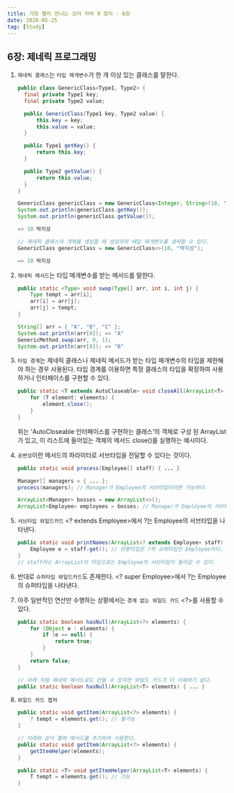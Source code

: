 ```yaml
---
title: 가장 빨리 만나는 코어 자바 9 정리 - 6장
date: 2020-05-25
tag: [Study]
---
```


## 6장: 제네릭 프로그래밍

1. `제네릭 클래스`는 `타입 매개변수`가 한 개 이상 있는 클래스를 말한다.

    ```java
    public class GenericClass<Type1, Type2> {
      final private Type1 key;
      final private Type2 value;

      public GenericClass(Type1 key, Type2 value) {
          this.key = key;
          this.value = value;
      }

      public Type1 getKey() {
          return this.key;
      }

      public Type2 getValue() {
          return this.value;
      }
    }

    GenericClass genericClass = new GenericClass<Integer, String>(10, "박지성");
    System.out.println(genericClass.getKey());
    System.out.println(genericClass.getValue());

    => 10 박지성

    // 제네릭 클래스의 객체를 생성할 때 생성자의 태입 매개변수를 생략할 수 있다.
    GenericClass genericClass = new GenericClass<>(10, "박지성");

    => 10 박지성
    ```

2. `제네릭 메서드`는 타입 매개변수를 받는 메서드를 말한다.

    ```java
    public static <Type> void swap(Type[] arr, int i, int j) {
        Type tempt = arr[i];
        arr[i] = arr[j];
        arr[j] = tempt;
    }

    String[] arr = { "A", "B", "C" };
    System.out.println(arr[0]); => "A"
    GenericMethod.swap(arr, 0, 1);
    System.out.println(arr[0]); => "B"
    ```

3. `타입 경계`는 제네릭 클래스나 제네릭 메서드가 받는 타입 매개변수의 타입을 제한해야 하는 경우 사용된다. 타입 경계를 이용하면 특정 클래스의 타입을 확장하여 사용하거나 인터페이스를 구현할 수 있다.

    ```java
    public static <T extends AutoCloseable> void closeAll(ArrayList<T> elements) throw Exception {
        for (T element: elements) {
            element.close();
        }
    }
    ```

    위는 'AutoCloseable 인터페이스를 구현하는 클래스'의 객체로 구성 된 ArrayList가 있고, 이 리스트에 들어있는 객체의 메서드 close()를 실행하는 예시이다.

4. `공변성`이란 메서드의 파라미터로 서브타입을 전달할 수 있다는 것이다.

    ```java
    public static void process(Employee[] staff) { ... }

    Manager[] managers = { ... };
    process(managers); // Manager가 Employee의 서브타입이라면 가능하다.

    ArrayList<Manager> bosses = new ArrayList<>();
    ArrayList<Employee> employees = bosses; // Manager가 Employee의 서브타입이긴 하지만 불가능하다.
    ```

5. `서브타입 와일드카드` <? extends Employee>에서 ?는 Employee의 서브타입을 나타낸다.

    ```java
    public static void printNames(ArrayList<? extends Employee> staff) {
        Employee e = staff.get(); // 반환타입은 ?의 슈퍼타입인 Employee이다.
    }
    // staff라는 ArrayList의 타입으로는 Employee의 서브타입이 들어갈 수 있다.

    ```

6. 반대로 `슈퍼타입 와일드카드`도 존재한다. <? super Employee>에서 ?는 Employee의 슈퍼타입을 나타낸다.

7. 아주 일반적인 연산만 수행하는 상황에서는 `경계 없는 와일드 카드` <?>를 사용할 수 있다.

    ```java
    public static boolean hasNull(ArrayList<?> elements) {
        for (Object e : elements) {
            if (e == null) {
                return true;
            }
        }
        return false;
    }

    // 아래 처럼 제네릭 메서드로도 만들 수 있지만 와일드 카드가 더 이해하기 쉽다.
    public static boolean hasNull(ArrayList<T> elements) { ... }
    ```

8. `와일드 카드 캡처`

    ```java
    public static void getItem(ArrayList<?> elements) {
        ? tempt = elements.get(); // 불가능
    }

    // 아래와 같이 헬퍼 메서드를 추가하여 사용한다.
    public static void getItem(ArrayList<?> elements) {
        getItemHelper(elements);
    }

    public static <T> void getItemHelper(ArrayList<T> elements) {
        T tempt = elements.get(); // 가능
    }
    ```
